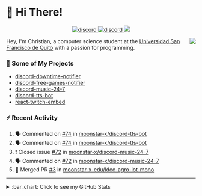# :wave: Hi There!

<p align="center">
  <a href="https://discord.gg/mhj3Zsv">
    <img alt="discord" src="https://img.shields.io/discord/730998659008823296.svg?label=&logo=discord&logoColor=ffffff&color=7389D8&labelColor=6A7EC2"/>
  </a>
  <a href="https://twitter.com/moonstar_x99">
    <img alt="discord" src="https://img.shields.io/twitter/follow/moonstar_x99?label=Follow%20Me%21&style=social"/>
  </a>
  <a href="https://badges.pufler.dev">
    <img src="https://badges.pufler.dev/visits/moonstar-x/moonstar-x?style=flat&logo=github">
  </a>
</p>

<img align="right" src="https://media.tenor.com/images/cb8fb20986aac7eef75c8ce6bc3997c0/tenor.gif" />

Hey, I'm Christian, a computer science student at the [Universidad San Francisco de Quito](http://www.usfq.edu.ec/Paginas/Inicio.aspx) with a passion for programming.

### :rocket: Some of My Projects

* [discord-downtime-notifier](https://github.com/moonstar-x/discord-downtime-notifier)
* [discord-free-games-notifier](https://github.com/moonstar-x/discord-free-games-notifier)
* [discord-music-24-7](https://github.com/moonstar-x/discord-music-24-7)
* [discord-tts-bot](https://github.com/moonstar-x/discord-tts-bot)
* [react-twitch-embed](https://github.com/moonstar-x/react-twitch-embed)

### :zap: Recent Activity

<!--START_SECTION:activity-->
1. 🗣 Commented on [#74](https://github.com/moonstar-x/discord-tts-bot/issues/74) in [moonstar-x/discord-tts-bot](https://github.com/moonstar-x/discord-tts-bot)
2. 🗣 Commented on [#74](https://github.com/moonstar-x/discord-tts-bot/issues/74) in [moonstar-x/discord-tts-bot](https://github.com/moonstar-x/discord-tts-bot)
3. ❗️ Closed issue [#72](https://github.com/moonstar-x/discord-music-24-7/issues/72) in [moonstar-x/discord-music-24-7](https://github.com/moonstar-x/discord-music-24-7)
4. 🗣 Commented on [#72](https://github.com/moonstar-x/discord-music-24-7/issues/72) in [moonstar-x/discord-music-24-7](https://github.com/moonstar-x/discord-music-24-7)
5. 🎉 Merged PR [#3](https://github.com/moonstar-x-edu/ldcc-agro-iot-mono/pull/3) in [moonstar-x-edu/ldcc-agro-iot-mono](https://github.com/moonstar-x-edu/ldcc-agro-iot-mono)
<!--END_SECTION:activity-->

---

<details>
  <summary>
    :bar_chart: Click to see my GitHub Stats
  </summary>
  <p align="center">
    <br>
    <img alt="GitHub Stats" src="https://github-readme-stats.vercel.app/api?username=moonstar-x&count_private=true&show_icons=true&theme=dracula" />
    <br>
    <img alt="GitHub Top Languages" src="https://github-readme-stats.vercel.app/api/top-langs/?username=moonstar-x&layout=compact&theme=dracula" />
  </p>
</details>
